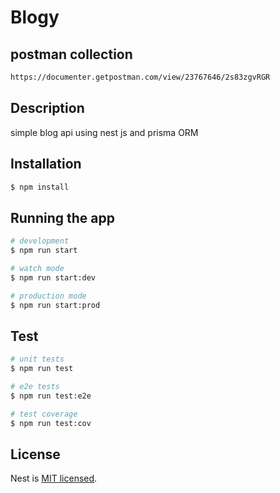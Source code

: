 # Blogy
## postman collection
```bash
https://documenter.getpostman.com/view/23767646/2s83zgvRGR
```
## Description

simple blog api using nest js and prisma ORM

## Installation

```bash
$ npm install
```

## Running the app

```bash
# development
$ npm run start

# watch mode
$ npm run start:dev

# production mode
$ npm run start:prod
```

## Test

```bash
# unit tests
$ npm run test

# e2e tests
$ npm run test:e2e

# test coverage
$ npm run test:cov
```

## License

Nest is [MIT licensed](LICENSE).
